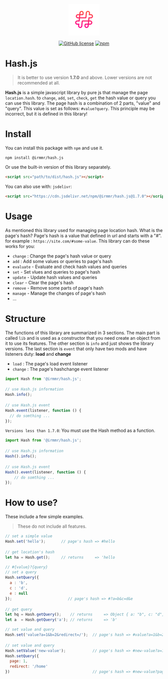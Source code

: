 <p align="center"><a href="https://irmmr.github.io/hash.js/" target="_blank"><img width="100" src="https://raw.githubusercontent.com/irmmr/hash.js/master/logo/logo.png" alt="Hash Js"></a></p>

<p align="center">
  <a href="https://github.com/irmmr/hash.js/blob/master/LICENSE"><img alt="GitHub license" src="https://img.shields.io/github/license/irmmr/hash.js"></a>
  <a href="https://www.npmjs.com/package/@irmmr/hash.js"><img alt="npm" src="https://img.shields.io/npm/v/@irmmr/hash.js"></a>
</p>

# Hash.js
> It is better to use version **1.7.0** and above. Lower versions are not recommended at all.

**Hash.js** is a simple javascript library by pure js that manage the page `location.hash`. to `change`, `add`, `set`, `check`, `get` the hash value or query you can use this library. The page hash is a combination of 2 parts, "value" and "query". This value is set as follows: `#value?query`. This principle may be incorrect, but it is defined in this library!

# Install
You can install this package with ‍‍`npm` and use it.

```
npm install @irmmr/hash.js
```

Or use the built-in version of this library separately.
```html
<script src="path/to/dist/hash.js"></script>
```
You can also use with: `jsdelivr`:
```html
<script src="https://cdn.jsdelivr.net/npm/@irmmr/hash.js@1.7.0"></script>
```

# Usage
As mentioned this library used for managing page location hash. What is the page's hash? Page's hash is a value that defined in url and starts with a "#". for example : `https://site.com/#some-value`.
This library can do these works for you:
- `change` : Change the page's hash value or query
- `add` : Add some values or queries to page's hash
- `evaluate` - Evaluate and check hash values and queries
- `set` - Set vlues and queries to page's hash
- `update` - Update hash values and queries
- `clear` - Clear the page's hash
- `remove` - Remove some parts of page's hash
- `manage` - Manage the changes of page's hash
- ...

# Structure
The functions of this library are summarized in 3 sections. The main part is called `lib` and is used as a constructor that you need create an object from it to use its features. The other section is `info` and just shows the library versions. The last section is `event` that only have two mods and have listeners duty: **load** and **change**
- `load` : The page's load event listener
- `change` : The page's hashchange event listener
```javascript
import Hash from '@irmmr/hash.js';

// use Hash.js information
Hash.info();

// use Hash.js event
Hash.event(listener, function () {
  // do somthing ...
});
```
`Versions less than 1.7.0`: You must use the Hash method as a function.
```javascript
import Hash from '@irmmr/hash.js';

// use Hash.js information
Hash().info();

// use Hash.js event
Hash().event(listener, function () {
    // do somthing ...
});
```

# How to use?
These include a few simple examples.
> These do not include all features.
```javascript
// set a simple value
Hash.set('hello');       // page's hash => #hello

// get location's hash
let ha = Hash.get();     // returns     => 'hello
```
```javascript
// #{value}?{query}
// set a query
Hash.setQuery({
  a : 'b',
  c : 'd',
  e : null
});                         // page's hash => #?a=b&c=d&e

// get query
let hq = Hash.getQuery();    // returns     => Object { a: "b", c: "d", e: null }
let a  = Hash.getQuery('a'); // returns     => 'b'
```
```javascript
// set value and query
Hash.set('value?a=1&b=2&redirect=/');  // page's hash => #value?a=1&b=2&redirect=/

// set value and query
Hash.setValue('new-value');            // page's hash => #new-value?a=1&b=2&redirect=/
Hash.setQuery({
  page: 1,
  redirect: '/home'
})                                     // page's hash => #new-value?page=1&redirect=/home
```
